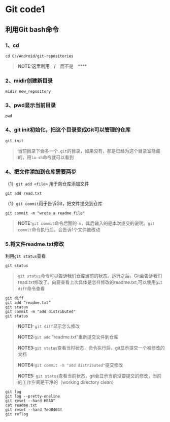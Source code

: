 # Git code1
## 利用Git bash命令
### 1、cd
```git
cd C:/Android/git-repositories
 ```
>**NOTE:**这里利用&emsp;**/**&emsp;而不是&emsp;**\**&emsp;


### 2、midir创建新目录

```Git
midir new_repository
```
### 3、pwd显示当前目录
```Git
pwd
```
### 4、git init初始化，把这个目录变成Git可以管理的仓库
```Git
git init
```
>当前目录下会多一个`.git`的目录，如果没有，那是已经为这个目录室隐藏的，用`la-sh`命令就可以看到

### 4、把文件添加到仓库需要两步
（1）`git add <file>` 用于向仓库添加文件
```Git
git add read.txt
```
（1）`git commit`用于告诉Git，把文件提交到仓库
```Git
git commit -m "wrote a readme file"
```
>**NOTE:**`git commit`命令后面的`-m`，其后输入的是本次提交的说明。`git commit`命令执行后，会告诉1个文件被改动

### 5.将文件readme.txt修改
利用`git status`查看
```Git
git status
```
>`git status`命令可以告诉我们仓库当前的状态。运行之后，Git会告诉我们read.txt修改了。向要查看上次具体是怎样修改的readme.txt,可以使用`git diff`命令查看

```git
git diff
git add “readme.txt”
git status
git commit -m "add distributed"
git status
```
>**NOTE1:** `git diff`显示怎么修改
>
>**NOTE2:**`git add` “readme.txt”重新提交文件到仓库
>
> **NOTE3:**`git status`查看当时状态，命令执行后，git显示提交一个被修改的文档
>
>**NOTE4:**`git commit -m "add distributed"`提交修改
>
>**NOTE5:** `git status`查看当前状态，git会显示当前没要提交的修改，当前的工作空间是干净的（working directory clean）

```git
git log
git log --pretty-oneline
git reset --hard HEAD^
cat readme.txt
git reset --hard 7ed8463f
git reflog
```
